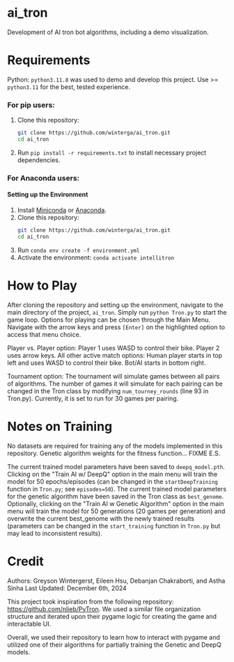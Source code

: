 # ai_tron
Development of AI tron bot algorithms, including a demo visualization. 

# Requirements
Python: `python3.11.8` was used to demo and develop this project. Use >= `python3.11` for the best, tested experience.

### For pip users: 
1. Clone this repository:
   ```bash
   git clone https://github.com/winterga/ai_tron.git
   cd ai_tron
2. Run `pip install -r requirements.txt` to install necessary project dependencies.

### For Anaconda users:
#### Setting up the Environment
1. Install [Miniconda](https://docs.conda.io/en/latest/miniconda.html) or [Anaconda](https://www.anaconda.com/).
2. Clone this repository:
   ```bash
   git clone https://github.com/winterga/ai_tron.git
   cd ai_tron
3. Run `conda env create -f environment.yml`
4. Activate the environment: `conda activate intellitron`


# How to Play
After cloning the repository and setting up the environment, navigate to the main directory of the project, `ai_tron`. 
Simply run `python Tron.py` to start the game loop. Options for playing can be chosen through the Main Menu.
Navigate with the arrow keys and press `[Enter]` on the highlighted option to access that menu choice.

Player vs. Player option: Player 1 uses WASD to control their bike. Player 2 uses arrow keys.
All other active match options: Human player starts in top left and uses WASD to control their bike. Bot/AI starts in bottom right.

Tournament option: The tournament will simulate games between all pairs of algorithms. The number of games it will simulate for each pairing can be changed in the Tron class by modifying `num_tourney_rounds` (line 93 in Tron.py). Currently, it is set to run for 30 games per pairing.

# Notes on Training
No datasets are required for training any of the models implemented in this repository. Genetic algorithm weights for the fitness function... FIXME E.S.

The current trained model parameters have been saved to `deepq_model.pth`. Clicking on the "Train AI w/ DeepQ" option in the main menu will train the model
for 50 epochs/episodes (can be changed in the `startDeepTraining` function in `Tron.py`; see `episodes=50`).
The current trained model parameters for the genetic algorithm have been saved in the Tron class as `best_genome`. Optionally, clicking on the "Train AI w Genetic Algorithm" option in the main menu will train the model for 50 generations (20 games per generation) and overwrite the current best_genome with the newly trained results (parameters can be changed in the `start_training` function in `Tron.py` but may lead to inconsistent results).

# Credit
Authors: Greyson Wintergerst, Eileen Hsu, Debanjan Chakraborti, and Astha Sinha
Last Updated: December 6th, 2024

This project took inspiration from the following repository: https://github.com/nlieb/PyTron.
We used a similar file organization structure and iterated upon their pygame logic for creating the game and
interactable UI.

Overall, we used their repository to learn how to interact with pygame and utilized one of their algorithms for partially training
the Genetic and DeepQ models.
